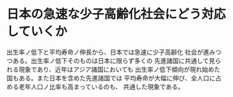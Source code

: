 # 日本の急速な少子高齢化社会にどう対応していくか

出生率ノ低下と平均寿命ノ伸長から、日本では急速に少子高齢化
社会が進みつつある。出生率ノ低下そのものは日本に限らず多くの
先進諸国に共通して見られる現象であり、近年はアジア諸国においても
出生率ノ低下傾向が現れ始めた国もある。また日本を含めた先進諸国では
平均寿命が大幅に伸び、全人口に占める老年人口ノ比率も高まっているのも、
共通した現象である。

